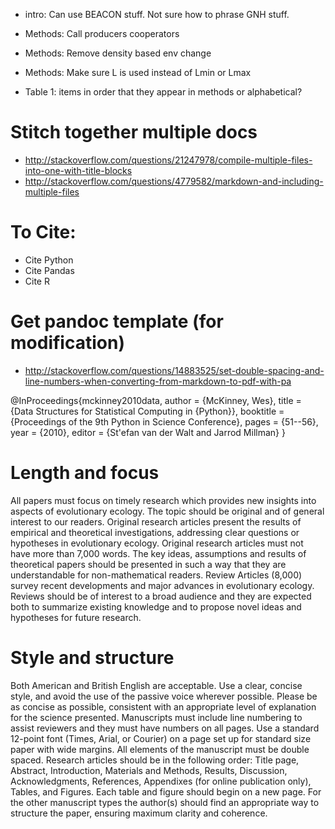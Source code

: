 * intro: Can use BEACON stuff. Not sure how to phrase GNH stuff.

* Methods: Call producers cooperators
* Methods: Remove density based env change
* Methods: Make sure L is used instead of Lmin or Lmax
* Table 1: items in order that they appear in methods or alphabetical?

# Stitch together multiple docs
* http://stackoverflow.com/questions/21247978/compile-multiple-files-into-one-with-title-blocks
* http://stackoverflow.com/questions/4779582/markdown-and-including-multiple-files

# To Cite:
* Cite Python
* Cite Pandas
* Cite R

# Get pandoc template (for modification)
* http://stackoverflow.com/questions/14883525/set-double-spacing-and-line-numbers-when-converting-from-markdown-to-pdf-with-pa


@InProceedings{mckinney2010data,
    author    = {McKinney, Wes},
    title     = {Data Structures for Statistical Computing in {Python}},
    booktitle = {Proceedings of the 9th Python in Science Conference},
    pages     = {51--56},
    year      = {2010},
    editor    = {St\'efan van der Walt and Jarrod Millman}
}


# Length and focus

All papers must focus on timely research which provides new insights into
aspects of evolutionary ecology. The topic should be original and of general
interest to our readers. Original research articles present the results of
empirical and theoretical investigations, addressing clear questions or
hypotheses in evolutionary ecology. Original research articles must not have
more than 7,000 words. The key ideas, assumptions and results of theoretical
papers should be presented in such a way that they are understandable for
non-mathematical readers. Review Articles (8,000) survey recent developments
and major advances in evolutionary ecology. Reviews should be of interest to a
broad audience and they are expected both to summarize existing knowledge and
to propose novel ideas and hypotheses for future research.
 
# Style and structure

Both American and British English are acceptable. Use a clear, concise style,
and avoid the use of the passive voice wherever possible. Please be as concise
as possible, consistent with an appropriate level of explanation for the
science presented. Manuscripts must include line numbering to assist reviewers
and they must have numbers on all pages. Use a standard 12-point font (Times,
Arial, or Courier) on a page set up for standard size paper with wide margins.
All elements of the manuscript must be double spaced. Research articles should
be in the following order: Title page, Abstract, Introduction, Materials and
Methods, Results, Discussion, Acknowledgments, References, Appendixes (for
online publication only), Tables, and Figures. Each table and figure should
begin on a new page. For the other manuscript types the author(s) should find
an appropriate way to structure the paper, ensuring maximum clarity and
coherence.
